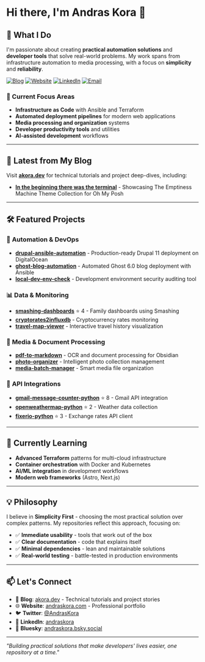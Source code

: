 # Hi there, I'm Andras Kora 👋

## 🚀 What I Do

I'm passionate about creating **practical automation solutions** and **developer tools** that solve real-world problems. My work spans from infrastructure automation to media processing, with a focus on **simplicity** and **reliability**.

[![Blog](https://img.shields.io/badge/Blog-akora.dev-darkcyan)](https://akora.dev)
[![Website](https://img.shields.io/badge/Website-andraskora.com-darkorange)](https://andraskora.com)
[![LinkedIn](https://img.shields.io/badge/LinkedIn-andraskora-0077B5)](https://www.linkedin.com/in/andraskora/)
[![Email](https://img.shields.io/badge/Email-contact-D14836)](mailto:ak@akora.info)

### 🎯 Current Focus Areas

- **Infrastructure as Code** with Ansible and Terraform
- **Automated deployment pipelines** for modern web applications
- **Media processing and organization** systems
- **Developer productivity tools** and utilities
- **AI-assisted development** workflows

---

## 📝 Latest from My Blog

Visit **[akora.dev](https://akora.dev)** for technical tutorials and project deep-dives, including:

- **[In the beginning there was the terminal](https://akora.dev/posts/in-the-beginning-there-was-the-terminal)** - Showcasing The Emptiness Machine Theme Collection for Oh My Posh

---

## 🛠️ Featured Projects

### 🔧 **Automation & DevOps**
- **[drupal-ansible-automation](https://github.com/akora/drupal-ansible-automation)** - Production-ready Drupal 11 deployment on DigitalOcean
- **[ghost-blog-automation](https://github.com/akora/ghost-blog-automation)** - Automated Ghost 6.0 blog deployment with Ansible
- **[local-dev-env-check](https://github.com/akora/local-dev-env-check)** - Development environment security auditing tool

### 📊 **Data & Monitoring**
- **[smashing-dashboards](https://github.com/akora/smashing-dashboards)** ⭐ 4 - Family dashboards using Smashing
- **[cryptorates2influxdb](https://github.com/akora/cryptorates2influxdb)** - Cryptocurrency rates monitoring
- **[travel-map-viewer](https://github.com/akora/travel-map-viewer)** - Interactive travel history visualization

### 📁 **Media & Document Processing**
- **[pdf-to-markdown](https://github.com/akora/pdf-to-markdown)** - OCR and document processing for Obsidian
- **[photo-organizer](https://github.com/akora/photo-organizer)** - Intelligent photo collection management
- **[media-batch-manager](https://github.com/akora/media-batch-manager)** - Smart media file organization

### 🔌 **API Integrations**
- **[gmail-message-counter-python](https://github.com/akora/gmail-message-counter-python)** ⭐ 8 - Gmail API integration
- **[openweathermap-python](https://github.com/akora/openweathermap-python)** ⭐ 2 - Weather data collection
- **[fixerio-python](https://github.com/akora/fixerio-python)** ⭐ 3 - Exchange rates API client

---

## 🌱 Currently Learning

- **Advanced Terraform** patterns for multi-cloud infrastructure
- **Container orchestration** with Docker and Kubernetes
- **AI/ML integration** in development workflows
- **Modern web frameworks** (Astro, Next.js)

---

## 💡 Philosophy

I believe in **Simplicity First** - choosing the most practical solution over complex patterns. My repositories reflect this approach, focusing on:

- ✅ **Immediate usability** - tools that work out of the box
- ✅ **Clear documentation** - code that explains itself
- ✅ **Minimal dependencies** - lean and maintainable solutions
- ✅ **Real-world testing** - battle-tested in production environments

---

## 📫 Let's Connect

- 📝 **Blog**: [akora.dev](https://akora.dev) - Technical tutorials and project stories
- 🌐 **Website**: [andraskora.com](https://andraskora.com) - Professional portfolio
- 🐦 **Twitter**: [@AndrasKora](https://twitter.com/AndrasKora)
- 💼 **LinkedIn**: [andraskora](https://www.linkedin.com/in/andraskora/)
- 🦋 **Bluesky**: [andraskora.bsky.social](https://bsky.app/profile/andraskora.bsky.social)

---

*"Building practical solutions that make developers' lives easier, one repository at a time."*
